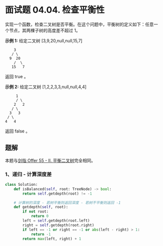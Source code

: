 # 面试题 04.04. 检查平衡性

实现一个函数，检查二叉树是否平衡。在这个问题中，平衡树的定义如下：任意一个节点，其两棵子树的高度差不超过 1。

**示例 1:**
给定二叉树 [3,9,20,null,null,15,7]

```
    3
   / \
  9  20
    /  \
   15   7
```

返回 true 。

**示例 2:**
给定二叉树 [1,2,2,3,3,null,null,4,4]

```
     1
     / \
    2   2
   / \
  3   3
 / \
4   4
```

返回 false 。

## 题解

本题与[剑指 Offer 55 - II. 平衡二叉树](https://github.com/CastleYeager/PythonicLeetcode/blob/main/%E6%A0%91/%E4%BA%8C%E5%8F%89%E6%A0%91/%E5%89%91%E6%8C%87%20Offer%2055%20-%20II.%20%E5%B9%B3%E8%A1%A1%E4%BA%8C%E5%8F%89%E6%A0%91.md)完全相同。

### 1、递归 - 计算深度差

```python
class Solution:
    def isBalanced(self, root: TreeNode) -> bool:
        return self.getdepth(root) != -1
	
    # 计算树的深度 - 若树平衡则返回深度 - 若树不平衡则返回 -1
    def getdepth(self, root):
        if not root:
            return 0
        left = self.getdepth(root.left)
        right = self.getdepth(root.right)
        if left == -1 or right == -1 or abs(left - right) > 1:
            return -1
        return max(left, right) + 1
```

